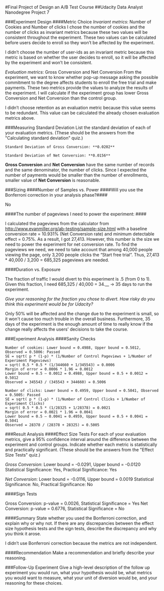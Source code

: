 #Final Project of Design an A/B Test Course
##Udacity Data Analyst Nanodegree Project 7

###Experiment Design
####Metric Choice
*Invariant metrics*: Number of Cookies and Number of clicks
I chose the number of cookies and the number of clicks as invariant metrics because these two values will be consistent throughout the experiment. These two values can be calculated before users decide to enroll so they won’t be affected by the experiment.

I didn’t choose the number of user-ids as an invariant metric because this metric is based on whether the user decides to enroll, so it will be affected by the experiment and won’t be consistent.

*Evaluation metrics*: Gross Conversion and Net Conversion
From the experiment, we want to know whether pop-up message asking the possible commitment to the degree affects students to enroll the free trial and make payments. These two metrics provide the values to analyze the results of the experiment. I will calculate if the experiment group has lower Gross Conversion and Net Conversion than the control group.

I didn’t choose retention as an evaluation metric because this value seems to be redundant. This value can be calculated the already chosen evaluation metrics above.

###Measuring Standard Deviation
List the standard deviation of each of your evaluation metrics. (These should be the answers from the "Calculating standard deviation" quiz.)

```
Standard Deviation of Gross Conversion: **0.0202**

Standard Deviation of Net Conversion: **0.0156**
```

**Gross Conversion** and **Net Conversion** have the same number of records and the same denominator, the number of clicks. Since I expected the number of payments would be smaller than the number of enrollments, smaller value of **Net Conversion** is reasonable. 

###Sizing
####Number of Samples vs. Power
####Will you use the Bonferroni correction in your analysis phase?####

No

####The number of pageviews I need to power the experiment: ####

I calculated the pageviews from the calculator from http://www.evanmiller.org/ab-testing/sample-size.html with a baseline conversion rate = 10.931% (Net Conversion rate) and minimum detectable effect = 0.75%. As a result, I got 27,413. However, this number is the size we need to power the experiment for net conversion rate. To find the pageviews we need, we need to take account that among 40,000 people viewing the page, only 3,200 people clicks the “Start free trial”. Thus, 27,413 * 40,000 / 3,200 = 685,325 pageviews are needed.

####Duration vs. Exposure

The fraction of traffic I would divert to this experiment is .5 (from 0 to 1). Given this fraction, I need 685,325 / 40,000 = 34.__ -> 35 days to run the experiment.

*Give your reasoning for the fraction you chose to divert. How risky do you think this experiment would be for Udacity?*

Only 50% will be affected and the change due to the experiment is small, so it won't cause too much trouble in the overall business. Furthermore, 35 days of the experiment is the enough amount of time to really know if the change really affects the users' decisions to take the course.

###Experiment Analysis
####Sanity Checks

```
Number of cookies: Lower bound = 0.4988, Upper bound = 0.5012, Observed = 0.5006: Passed
SE = sqrt( p * (1-p) * (1/Number of Control Pageviews + 1/Number of Experiment Pageviews)
= sqrt( 0.5 * 0.5 * (1/344660 + 1/345543) = 0.0006
Margin of error = 0.0006 * 1.96 = 0.0012
Lower bound = 0.5 – 0.0012 = 0.4988, Upper bound = 0.5 + 0.0012 = 0.5012
Observed = 345543 / (345543 + 344660) = 0.5006

Number of clicks: Lower bound = 0.4959, Upper bound = 0.5041, Observed = 0.5005: Passed
SE = sqrt( p * (1-p) * (1/Number of Control Clicks + 1/Number of Experiment Clicks)
= sqrt( 0.5 * 0.5 * (1/28325 + 1/28378) = 0.0021
Margin of error = 0.0021 * 1.96 = 0.0041
Lower bound = 0.5 – 0.0041 = 0.4959, Upper bound = 0.5 + 0.0041 = 0.5041
Observed = 28378 / (28378 + 28325) = 0.5005
```

###Result Analysis
####Effect Size Tests
For each of your evaluation metrics, give a 95% confidence interval around the difference between the experiment and control groups. Indicate whether each metric is statistically and practically significant. (These should be the answers from the "Effect Size Tests" quiz.)

*Gross Conversion*: Lower bound = -0.0291, Upper bound = -0.0120
	Statistical Significance: Yes, Practical Significance: Yes

*Net Conversion*: Lower bound = -0.0116, Upper bound = 0.0019
	Statistical Significance: No, Practical Significance: No


####Sign Tests

Gross Conversion: p-value = 0.0026, Statistical Significance = Yes
Net Conversion: p-value = 0.6776, Statistical Significance = No

####Summary
State whether you used the Bonferroni correction, and explain why or why not. If there are any discrepancies between the effect size hypothesis tests and the sign tests, describe the discrepancy and why you think it arose.

I didn’t use Bonferroni correction because the metrics are not independent.

####Recommendation
Make a recommendation and briefly describe your reasoning.


###Follow-Up Experiment
Give a high-level description of the follow up experiment you would run, what your hypothesis would be, what metrics you would want to measure, what your unit of diversion would be, and your reasoning for these choices.



